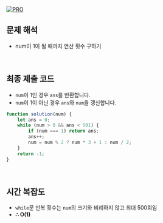 [![PRO]][Link]

## 문제 해석

-   num이 1이 될 때까지 연산 횟수 구하기

<br/>

## 최종 제출 코드

-   `num`이 1인 경우 `ans`를 반환합니다.
-   `num`이 1이 아닌 경우 `ans`와 `num`을 갱신합니다.

```js
function solution(num) {
    let ans = 0;
    while (num > 0 && ans < 501) {
        if (num === 1) return ans;
        ans++;
        num = num % 2 ? num * 3 + 1 : num / 2;
    }
    return -1;
}
```

<br/>

## 시간 복잡도

-   `while`문 반복 횟수는 `num`의 크기와 비례하지 않고 최대 500회임
-   **∴ O(1)**

<!---------------------------------------------------------------------------->

[PRO]: https://github.com/GoSSaChin/algorithm-js/assets/107768516/67c43b52-bc3f-4571-a249-5519021afbb0
[Link]: https://school.programmers.co.kr/learn/courses/30/lessons/12943
